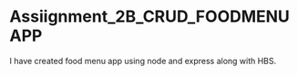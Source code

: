 # Assiignment_2B_CRUD_FOODMENUAPP
I have created food menu app using node and express along with HBS.
